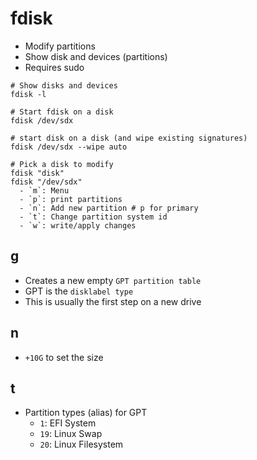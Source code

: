 # fdisk

- Modify partitions
- Show disk and devices (partitions)
- Requires sudo

```shell
# Show disks and devices
fdisk -l

# Start fdisk on a disk
fdisk /dev/sdx

# start disk on a disk (and wipe existing signatures)
fdisk /dev/sdx --wipe auto

# Pick a disk to modify
fdisk "disk"
fdisk "/dev/sdx"
  - `m`: Menu
  - `p`: print partitions
  - `n`: Add new partition # p for primary
  - `t`: Change partition system id
  - `w`: write/apply changes
```

## g

- Creates a new empty `GPT partition table`
- GPT is the `disklabel type`
- This is usually the first step on a new drive

## n

- `+10G` to set the size

## t

- Partition types (alias) for GPT
  - `1`: EFI System
  - `19`: Linux Swap
  - `20`: Linux Filesystem
